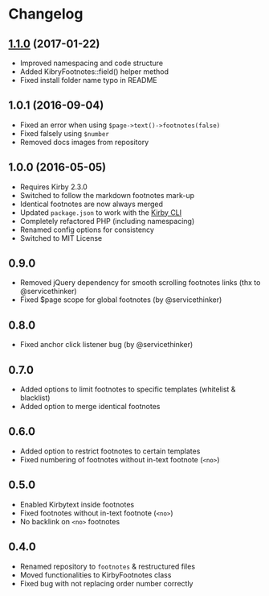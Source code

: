 # Changelog

## [1.1.0](https://github.com/distantnative/footnotes/releases/tag/1.1.0) (2017-01-22)
- Improved namespacing and code structure
- Added KibryFootnotes::field() helper method
- Fixed install folder name typo in README

## 1.0.1 (2016-09-04)
- Fixed an error when using `$page->text()->footnotes(false)`
- Fixed falsely using `$number`
- Removed docs images from repository

## 1.0.0 (2016-05-05)
- Requires Kirby 2.3.0
- Switched to follow the markdown footnotes mark-up
- Identical footnotes are now always merged
- Updated `package.json` to work with the [Kirby CLI](https://github.com/getkirby/cli)
- Completely refactored PHP (including namespacing)
- Renamed config options for consistency
- Switched to MIT License

## 0.9.0
- Removed jQuery dependency for smooth scrolling footnotes links (thx to @servicethinker)
- Fixed $page scope for global footnotes (by @servicethinker)

## 0.8.0
- Fixed anchor click listener bug (by @servicethinker)

## 0.7.0
- Added options to limit footnotes to specific templates (whitelist & blacklist)
- Added option to merge identical footnotes

## 0.6.0
- Added option to restrict footnotes to certain templates
- Fixed numbering of footnotes without in-text footnote (`<no>`)

## 0.5.0
- Enabled Kirbytext inside footnotes
- Fixed footnotes without in-text footnote (`<no>`)
- No backlink on `<no>` footnotes

## 0.4.0
- Renamed repository to `footnotes` & restructured files
- Moved functionalities to KirbyFootnotes class
- Fixed bug with not replacing order number correctly
